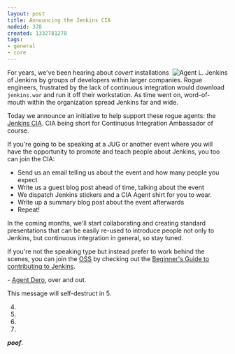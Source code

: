 ```yaml
---
layout: post
title: Announcing the Jenkins CIA
nodeid: 378
created: 1332781278
tags:
- general
- core
---
```

<img src="http://agentdero.cachefly.net/continuousblog/images/jenkinsCIA.jpg" alt="Agent L. Jenkins" align="right"/>

For years, we've been hearing about *covert* installations of Jenkins by groups
of developers within larger companies. Rogue engineers, frustrated by the lack
of continuous integration would download `jenkins.war` and run it off their
workstation. As time went on, word-of-mouth within the organization spread
Jenkins far and wide.

Today we announce an initiative to help support these rogue agents: the
[Jenkins CIA](https://wiki.jenkins-ci.org/display/JENKINS/Jenkins+CIA+Program). CIA being short for Continuous
Integration Ambassador of course.


If you're going to be speaking at a JUG or another event where you will have
the opportunity to promote and teach people about Jenkins, you too can join the
CIA:

* Send us an email telling us about the event and how many people you expect
* Write us a guest blog post ahead of time, talking about the event
* We dispatch Jenkins stickers and a CIA Agent shirt for you to wear.
* Write up a summary blog post about the event afterwards
* Repeat!

In the coming months, we'll start collaborating and creating standard
presentations that can be easily re-used to introduce people not only to
Jenkins, but continuous integration in general, so stay tuned.


If you're not the speaking type but instead prefer to work behind the scenes,
you can join the [OSS](https://en.wikipedia.org/wiki/Office_of_Strategic_Services) by checking out the [Beginner's Guide to contributing
to Jenkins](https://wiki.jenkins-ci.org/display/JENKINS/Beginners+Guide+to+Contributing).



\- [Agent Dero](https://twitter.com/agentdero/), over and out.

<!--break-->
This message will self-destruct in 5.

4.

3.

2.

1.


***poof***.
